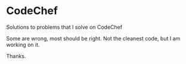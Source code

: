 # CodeChef
Solutions to problems that I solve on CodeChef

Some are wrong, most should be right.
Not the cleanest code, but I am working on it.

Thanks.
